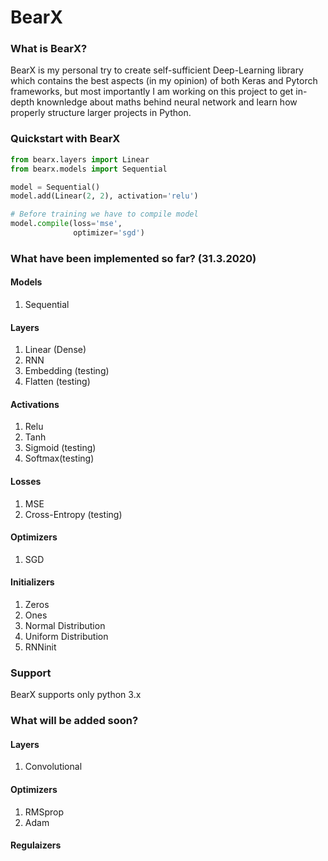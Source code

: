 # BearX
### What is BearX?
BearX is my personal try to create self-sufficient Deep-Learning library which contains the best aspects (in my opinion)
of both Keras and Pytorch frameworks, but most importantly I am working on this project to get in-depth knownledge about
maths behind neural network and learn how properly structure larger projects in Python.
### Quickstart with BearX
```python
from bearx.layers import Linear
from bearx.models import Sequential

model = Sequential()
model.add(Linear(2, 2), activation='relu')

# Before training we have to compile model
model.compile(loss='mse',
              optimizer='sgd')
```
### What have been implemented so far? (31.3.2020)
#### Models
1) Sequential
#### Layers
1) Linear (Dense)
2) RNN
3) Embedding (testing)
4) Flatten (testing)
#### Activations
1) Relu
2) Tanh
3) Sigmoid (testing)
4) Softmax(testing)
#### Losses
1) MSE
2) Cross-Entropy (testing)
#### Optimizers
1) SGD
#### Initializers
1) Zeros
2) Ones
3) Normal Distribution
4) Uniform Distribution
5) RNNinit  
### Support
BearX supports only python 3.x


### What will be added soon?
#### Layers
1) Convolutional
#### Optimizers
1) RMSprop
2) Adam
#### Regulaizers
